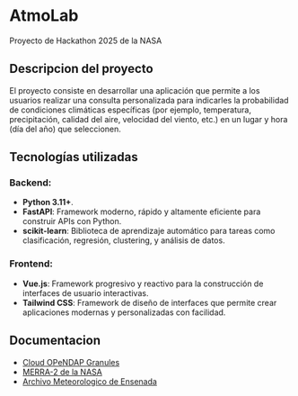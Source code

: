 # AtmoLab
Proyecto de Hackathon 2025 de la NASA

## Descripcion del proyecto

El proyecto consiste en desarrollar una aplicación que permite a los usuarios realizar una consulta personalizada para indicarles la probabilidad de condiciones climáticas específicas (por ejemplo, temperatura, precipitación, calidad del aire, velocidad del viento, etc.) en un lugar y hora (día del año) que seleccionen.

## Tecnologías utilizadas

### **Backend**:
- **Python 3.11+**.
- **FastAPI**: Framework moderno, rápido y altamente eficiente para construir APIs con Python.
- **scikit-learn**: Biblioteca de aprendizaje automático para tareas como clasificación, regresión, clustering, y análisis de datos.

### **Frontend**:
- **Vue.js**: Framework progresivo y reactivo para la construcción de interfaces de usuario interactivas.
- **Tailwind CSS**: Framework de diseño de interfaces que permite crear aplicaciones modernas y personalizadas con facilidad.

 
## Documentacion
- [Cloud OPeNDAP Granules](https://disc.gsfc.nasa.gov/information/howto?title=How%20to%20Access%20M2T1NXSLV%20Cloud%20OPeNDAP%20Granules%20using%20Python)
- [MERRA-2 de la NASA](https://goldsmr4.gesdisc.eosdis.nasa.gov/opendap/MERRA2/M2T1NXSLV.5.12.4/2025/01/MERRA2_400.tavg1_2d_slv_Nx.20250101.nc4.dmr.html)
- [Archivo Meteorologico de Ensenada](https://www.meteoblue.com/es/tiempo/historyclimate/weatherarchive/ensenada_m%c3%a9xico_4006702?fcstlength=1m&year=2024&month=10https://www.meteoblue.com/es/tiempo/historyclimate/weatherarchive/ensenada_m%c3%a9xico_4006702?fcstlength=1m&year=2024&month=10)

